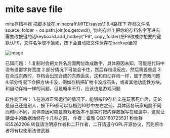# mite save file
mite存档神器
把脚本放在.minecraft\MITE\saves\1.6.4路径下
存档文件名source_folder = os.path.join(os.getcwd(), '你的存档') 把你的存档名字写进去
需要改按键的话keyboard.add_hotkey("F9", copy_folder)把F9改成你想要的键
默认F9，文件名争取不饿死，按下会自动把文件保存在backup里的

![image](https://github.com/user-attachments/assets/d7153b78-e8c8-4d6a-ac5d-0fb494bc32cc)

已知问题：
1.复制时会把文件名后面两位改成数字，具体原因未知，可能是代码中没有设置字符宽度
2.部分情况下可能会卡住，然后存档没反应，然后需要重启
3.在合成东西时，存档会出现合成的东西丢失，这和自动存档一样，属于游戏问题
4.部分情况下会把方块卡没，例如存档把矿物卡没成石头，或者其他功能性方块，和自动存档一样的问题，但是概率不打，应该也是游戏问题



软件能干啥：
1.在游戏正常运行的情况下，能够按F9存档
2.在玩家死亡后，无论是自己还是别人，按下F9都可以存档到10秒中左右之前，具体因各玩家电脑不同而时间不同，具体原因可能是游戏老版本不是实时把内存数据写在硬盘中，这就让硬盘中的数据始终在十几秒之前、
作者：霍雅 QQ3160723531 粉丝群655262208 转载请注明原作者和二开作者，二开请遵守GPL开源协议，否则原作者将有权使用法律武器
